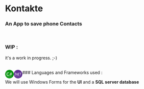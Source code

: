 # Kontakte
### An App to save phone Contacts 
<br/>

### WIP :
it's a work in progress.  ;-)


<br/>
### Languages and Frameworks used :
<img align="left"  alt="CSHARP" width="28px" src="https://raw.githubusercontent.com/github/explore/80688e429a7d4ef2fca1e82350fe8e3517d3494d/topics/csharp/csharp.png" />
<img align="left"  alt="DOTNET" width="28px" src="https://raw.githubusercontent.com/github/explore/93d8a67084f94b2a444e510199a6e7622e5b09a3/topics/dotnet/dotnet.png" />

We will use Windows Forms for the **UI** and a **SQL server database**